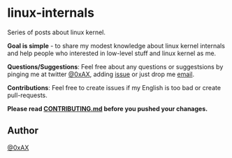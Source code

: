 linux-internals
===============

Series of posts about linux kernel.

**Goal is simple** - to share my modest knowledge about linux kernel internals and help people who interested in low-level stuff and linux kernel as me.

**Questions/Suggestions**: Feel free about any questions or suggestsions by pinging me at twitter [@0xAX](https://twitter.com/0xAX), adding [issue](https://github.com/0xAX/linux-internals/issues/new) or just drop me [email](anotherworldofworld@gmail.com).

**Contributions**: Feel free to create issues if my English is too bad or create pull-requests.

**Please read [CONTRIBUTING.md](https://github.com/0xAX/linux-insides/blob/master/CONTRIBUTING.md) before you pushed your chanages.**

Author
---------------

[@0xAX](https://twitter.com/0xAX)
